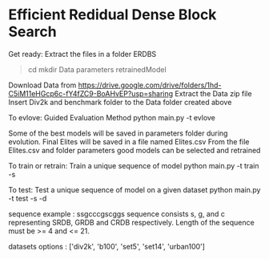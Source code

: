 # Efficient Redidual Dense Block Search

Get ready: 
    Extract the files in a folder ERDBS

> cd <path to ERDBS>
> mkdir Data parameters retrainedModel

Download Data from https://drive.google.com/drive/folders/1hd-C5iM11eHGcp6c-fY4fZC9-BoAHvEP?usp=sharing
Extract the Data zip file
Insert Div2k and benchmark folder to the Data folder created above

To evlove:
    Guided Evaluation Method
    python main.py -t evlove

Some of the best models will be saved in parameters folder during evolution.
Final Elites will be saved in a file named Elites.csv
From the file Elites.csv and folder parameters good models can be selected and retrained

To train or retrain:
    Train a unique sequence of model
    python main.py -t train -s <sequence>

To test:
    Test a unique sequence of model on a given dataset
    python main.py -t test -s <sequence> -d <dataset>

sequence example : ssgcccgscggs
sequence consists s, g, and c representing SRDB, GRDB and CRDB respectively.
Length of the sequence must be >= 4 and <= 21.

datasets options : ['div2k', 'b100', 'set5', 'set14', 'urban100']